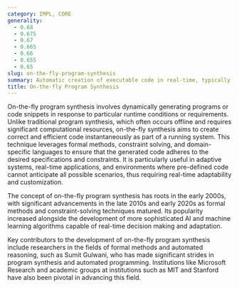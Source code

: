 ```yaml
---
category: IMPL, CORE
generality:
  - 0.68
  - 0.675
  - 0.67
  - 0.665
  - 0.66
  - 0.655
  - 0.65
slug: on-the-fly-program-synthesis
summary: Automatic creation of executable code in real-time, typically during the execution of a program or in response to specific, immediate computational needs.
title: On-the-fly Program Synthesis
---
```


On-the-fly program synthesis involves dynamically generating programs or code snippets in response to particular runtime conditions or requirements. Unlike traditional program synthesis, which often occurs offline and requires significant computational resources, on-the-fly synthesis aims to create correct and efficient code instantaneously as part of a running system. This technique leverages formal methods, constraint solving, and domain-specific languages to ensure that the generated code adheres to the desired specifications and constraints. It is particularly useful in adaptive systems, real-time applications, and environments where pre-defined code cannot anticipate all possible scenarios, thus requiring real-time adaptability and customization.

The concept of on-the-fly program synthesis has roots in the early 2000s, with significant advancements in the late 2010s and early 2020s as formal methods and constraint-solving techniques matured. Its popularity increased alongside the development of more sophisticated AI and machine learning algorithms capable of real-time decision making and adaptation.

Key contributors to the development of on-the-fly program synthesis include researchers in the fields of formal methods and automated reasoning, such as Sumit Gulwani, who has made significant strides in program synthesis and automated programming. Institutions like Microsoft Research and academic groups at institutions such as MIT and Stanford have also been pivotal in advancing this field.
